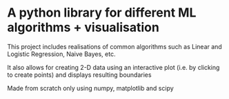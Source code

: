 # A python library for different ML algorithms + visualisation

This project includes realisations of common algorithms such as Linear and Logistic Regression, Naive Bayes, etc.

It also allows for creating 2-D data using an interactive plot (i.e. by clicking to create points) and displays resulting boundaries

Made from scratch only using numpy, matplotlib and scipy